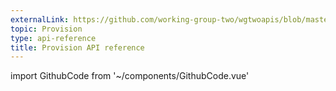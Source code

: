 ```yaml
---
externalLink: https://github.com/working-group-two/wgtwoapis/blob/master/openapi/api.yaml
topic: Provision
type: api-reference
title: Provision API reference
---
```

import GithubCode from '~/components/GithubCode.vue'

<GithubCode :to="$frontmatter.externalLink" :title="$frontmatter.title" />
